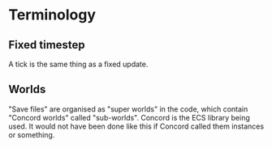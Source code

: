 # Terminology

## Fixed timestep

A tick is the same thing as a fixed update.

## Worlds

"Save files" are organised as "super worlds" in the code, which contain "Concord worlds" called "sub-worlds".
Concord is the ECS library being used.
It would not have been done like this if Concord called them instances or something.
